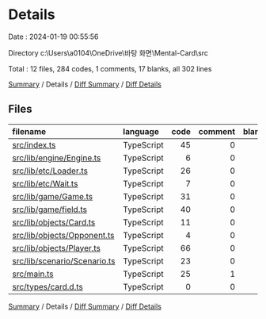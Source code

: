 # Details

Date : 2024-01-19 00:55:56

Directory c:\\Users\\a0104\\OneDrive\\바탕 화면\\Mental-Card\\src

Total : 12 files,  284 codes, 1 comments, 17 blanks, all 302 lines

[Summary](results.md) / Details / [Diff Summary](diff.md) / [Diff Details](diff-details.md)

## Files
| filename | language | code | comment | blank | total |
| :--- | :--- | ---: | ---: | ---: | ---: |
| [src/index.ts](/src/index.ts) | TypeScript | 45 | 0 | 6 | 51 |
| [src/lib/engine/Engine.ts](/src/lib/engine/Engine.ts) | TypeScript | 6 | 0 | 2 | 8 |
| [src/lib/etc/Loader.ts](/src/lib/etc/Loader.ts) | TypeScript | 26 | 0 | 0 | 26 |
| [src/lib/etc/Wait.ts](/src/lib/etc/Wait.ts) | TypeScript | 7 | 0 | 0 | 7 |
| [src/lib/game/Game.ts](/src/lib/game/Game.ts) | TypeScript | 31 | 0 | 1 | 32 |
| [src/lib/game/field.ts](/src/lib/game/field.ts) | TypeScript | 40 | 0 | 0 | 40 |
| [src/lib/objects/Card.ts](/src/lib/objects/Card.ts) | TypeScript | 11 | 0 | 0 | 11 |
| [src/lib/objects/Opponent.ts](/src/lib/objects/Opponent.ts) | TypeScript | 4 | 0 | 1 | 5 |
| [src/lib/objects/Player.ts](/src/lib/objects/Player.ts) | TypeScript | 66 | 0 | 2 | 68 |
| [src/lib/scenario/Scenario.ts](/src/lib/scenario/Scenario.ts) | TypeScript | 23 | 0 | 0 | 23 |
| [src/main.ts](/src/main.ts) | TypeScript | 25 | 1 | 4 | 30 |
| [src/types/card.d.ts](/src/types/card.d.ts) | TypeScript | 0 | 0 | 1 | 1 |

[Summary](results.md) / Details / [Diff Summary](diff.md) / [Diff Details](diff-details.md)